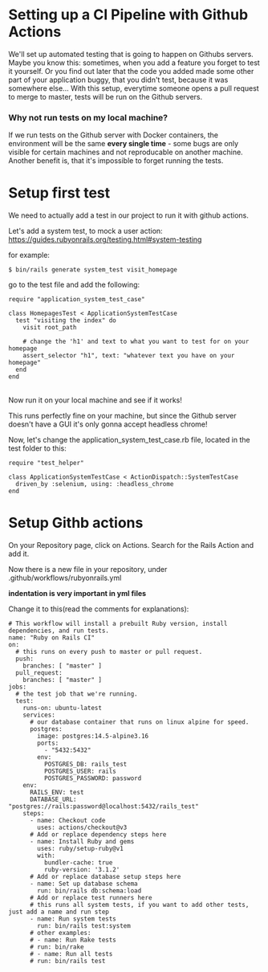 # Setting up a CI Pipeline with Github Actions
We'll set up automated testing that is going to happen on Githubs servers. Maybe you know this: sometimes, when you add a feature you forget to test it yourself. Or you find out later that the code you added made some other part of your application buggy, that you didn't test, because it was somewhere else...
With this setup, everytime someone opens a pull request to merge to master, tests will be run on the Github servers.
### Why not run tests on my local machine?
If we run tests on the Github server with Docker containers, the environment will be the same **every single time** - some bugs are only visible for certain machines and not reproducable on another machine. Another benefit is, that it's impossible to forget running the tests.

# Setup first test
We need to actually add a test in our project to run it with github actions.
<br>

Let's add a system test, to mock a user action:
https://guides.rubyonrails.org/testing.html#system-testing
<br>

for example:
```
$ bin/rails generate system_test visit_homepage
```

go to the test file and add the following:
```
require "application_system_test_case"

class HomepagesTest < ApplicationSystemTestCase
  test "visiting the index" do
    visit root_path

    # change the 'h1' and text to what you want to test for on your homepage
    assert_selector "h1", text: "whatever text you have on your homepage"
  end
end
```
<br>
Now run it on your local machine and see if it works!
<br>

This runs perfectly fine on your machine, but since the Github server doesn't have a GUI it's only gonna accept headless chrome!
<br>

Now, let's change the application_system_test_case.rb file, located in the test folder to this:
```
require "test_helper"

class ApplicationSystemTestCase < ActionDispatch::SystemTestCase
  driven_by :selenium, using: :headless_chrome
end
```

# Setup Githb actions
On your Repository page, click on Actions. Search for the Rails Action and add it.
<br>

Now there is a new file in your repository, under .github/workflows/rubyonrails.yml
<br>

**indentation is very important in yml files**
<br>

Change it to this(read the comments for explanations):
```
# This workflow will install a prebuilt Ruby version, install dependencies, and run tests.
name: "Ruby on Rails CI"
on:
  # this runs on every push to master or pull request.
  push:
    branches: [ "master" ]
  pull_request:
    branches: [ "master" ]
jobs:
  # the test job that we're running.
  test:
    runs-on: ubuntu-latest
    services:
      # our database container that runs on linux alpine for speed.
      postgres:
        image: postgres:14.5-alpine3.16
        ports:
          - "5432:5432"
        env:
          POSTGRES_DB: rails_test
          POSTGRES_USER: rails
          POSTGRES_PASSWORD: password
    env:
      RAILS_ENV: test
      DATABASE_URL: "postgres://rails:password@localhost:5432/rails_test"
    steps:
      - name: Checkout code
        uses: actions/checkout@v3
      # Add or replace dependency steps here
      - name: Install Ruby and gems
        uses: ruby/setup-ruby@v1
        with:
          bundler-cache: true
          ruby-version: '3.1.2'
      # Add or replace database setup steps here
      - name: Set up database schema
        run: bin/rails db:schema:load
      # Add or replace test runners here
      # this runs all system tests, if you want to add other tests, just add a name and run step
      - name: Run system tests
        run: bin/rails test:system
      # other examples:
      # - name: Run Rake tests
      # run: bin/rake
      # - name: Run all tests
      # run: bin/rails test
```
<br>
